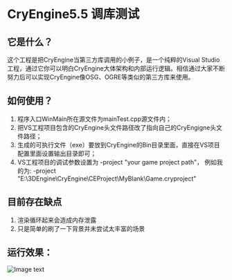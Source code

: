 # CryEngine5.5 调库测试

## 它是什么？

这个工程是把CryEngine当第三方库调用的小例子，是一个纯粹的Visual Studio工程，通过它你可以明白CryEngine大体架构和内部运行逻辑。相信通过大家不断努力后可以实现CryEngine像OSG、OGRE等类似的第三方库来使用。

## 如何使用？

1. 程序入口WinMain所在源文件为mainTest.cpp源文件内；
2. 把VS工程项目包含的CryEngine头文件路径改了指向自己的CryEngigne头文件路径；
3. 生成的可执行文件（exe）要放到CryEngine的Bin目录里面，直接在VS项目配置里面设置输出目录即可；
4. VS工程项目的调试参数设置为 -project "your game project path"， 例如我的为:
    -project "E:\3DEngine\CryEngine\CEProject\MyBlank\Game.cryproject"
 
 ## 目前存在缺点
 1. 渲染循环起来会造成内存泄露
 2. 只是简单的刷了一下背景并未尝试太丰富的场景
    
 ## 运行效果：
![Image text](https://github.com/clojur/CEVDemo/blob/master/image/CEVDemoRun.png)
